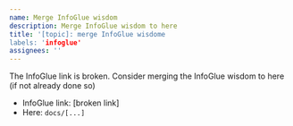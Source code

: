 ```yaml
---
name: Merge InfoGlue wisdom
description: Merge InfoGlue wisdom to here
title: '[topic]: merge InfoGlue wisdome
labels: 'infoglue'
assignees: ''
---
```


The InfoGlue link is broken. 
Consider merging the InfoGlue wisdom to here (if not already done so)

- InfoGlue link: [broken link]
- Here: `docs/[...]`

